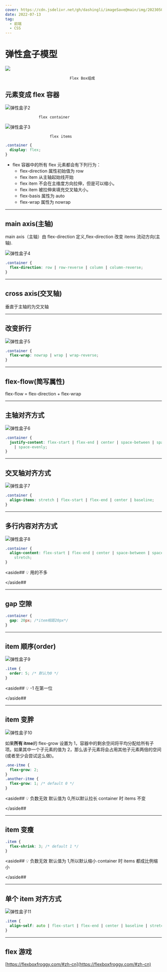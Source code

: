 ```yaml
---
cover: https://cdn.jsdelivr.net/gh/dashingli/imageSave@main/img/20230507180430.png
date: 2022-07-13
tag:
  - 前端
  - CSS
---
```


# 弹性盒子模型

![](https://cdn.jsdelivr.net/gh/dashingli/imageSave@main/img/%E5%BC%B9%E6%80%A7%E7%9B%92%E5%AD%901.png)

                                 Flex Box组成

## 元素变成 flex 容器

![弹性盒子2](https://cdn.jsdelivr.net/gh/dashingli/imageSave@main/img/%E5%BC%B9%E6%80%A7%E7%9B%92%E5%AD%902.png)

                   flex container

![弹性盒子3](https://cdn.jsdelivr.net/gh/dashingli/imageSave@main/img/%E5%BC%B9%E6%80%A7%E7%9B%92%E5%AD%903.png)

                        flex items

```css
.container {
  display: flex;
}
```

- flex 容器中的所有 flex 元素都会有下列行为：
  - flex-direction 属性初始值为 row
  - flex item 从主轴起始线开始
  - flex item 不会在主维度方向拉伸，但是可以缩小。
  - flex item 被拉伸来填充交叉轴大小。
  - flex-basis 属性为 auto
  - flex-wrap 属性为 nowrap

---

## main axis(主轴)

main axis（主轴）由 flex-direction 定义,flex-direction 改变 items 流动方向(主轴).

![弹性盒子4](https://cdn.jsdelivr.net/gh/dashingli/imageSave@main/img/%E5%BC%B9%E6%80%A7%E7%9B%92%E5%AD%904.png)

```css
.container {
  flex-direction: row | row-reverse | column | column-reverse;
}
```

---

## cross axis(交叉轴)

垂直于主轴的为交叉轴

---

## 改变折行

![弹性盒子5](https://cdn.jsdelivr.net/gh/dashingli/imageSave@main/img/%E5%BC%B9%E6%80%A7%E7%9B%92%E5%AD%905.png)

```css
.container {
  flex-wrap: nowrap | wrap | wrap-reverse;
}
```

---

## flex-flow(简写属性)

flex-flow = flex-direction + flex-wrap

---

## 主轴对齐方式

![弹性盒子6](https://cdn.jsdelivr.net/gh/dashingli/imageSave@main/img/%E5%BC%B9%E6%80%A7%E7%9B%92%E5%AD%906.png)

```css
.container {
  justify-content: flex-start | flex-end | center | space-between | space-around
    | space-evenly;
}
```

---

## 交叉轴对齐方式

![弹性盒子7](https://cdn.jsdelivr.net/gh/dashingli/imageSave@main/img/%E5%BC%B9%E6%80%A7%E7%9B%92%E5%AD%907.png)

```css
.container {
  align-items: stretch | flex-start | flex-end | center | baseline;
}
```

---

## 多行内容对齐方式

![弹性盒子8](https://cdn.jsdelivr.net/gh/dashingli/imageSave@main/img/%E5%BC%B9%E6%80%A7%E7%9B%92%E5%AD%908.png)

```css
.container {
  align-content: flex-start | flex-end | center | space-between | space-around |
    stretch;
}
```

<aside##
💡 用的不多

</aside##

---

## gap 空隙

```css
.container {
  gap: 20px; /*item相距20px*/
}
```

---

## item 顺序(order)

![弹性盒子9](https://cdn.jsdelivr.net/gh/dashingli/imageSave@main/img/%E5%BC%B9%E6%80%A7%E7%9B%92%E5%AD%909.png)

```css
.item {
  order: 5; /* 默认为0 */
}
```

<aside##
💡 -1 在第一位

</aside##

---

## item 变胖

![弹性盒子10](https://cdn.jsdelivr.net/gh/dashingli/imageSave@main/img/%E5%BC%B9%E6%80%A7%E7%9B%92%E5%AD%9010.png)

如果**所有 itme**的 flex-grow 设置为 1，容器中的剩余空间将平均分配给所有子项。如果其中一个子元素的值为 2，那么该子元素将会占用其他子元素两倍的空间(或者至少会尝试这么做)。

```css
.one-itme {
  flex-grow: 2;
}
.another-itme {
  flex-grow: 1; /* default 0 */
}
```

<aside##
💡 负数无效 默认值为 0,所以默认拉长 container 时 items 不变

</aside##

---

## item 变瘦

```css
.item {
  flex-shrink: 3; /* default 1 */
}
```

<aside##
💡 负数无效 默认值为 1,所以默认缩小 container 时 items 都成比例缩小

</aside##

---

## 单个 item 对齐方式

![弹性盒子11](https://cdn.jsdelivr.net/gh/dashingli/imageSave@main/img/%E5%BC%B9%E6%80%A7%E7%9B%92%E5%AD%9011.png)

```css
.item {
  align-self: auto | flex-start | flex-end | center | baseline | stretch;
}
```

---

## flex 游戏

[https://flexboxfroggy.com/#zh-cn](https://flexboxfroggy.com/#zh-cn)
